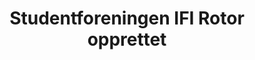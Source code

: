 ---
title: Studentforeningen IFI Rotor opprettet
tags: ifi-rotor
year: 2014
sources:
  - http://www.mn.uio.no/ifi/livet-rundt-studiene/organisasjoner/ifi-rotor.html IFI Rotor - Institutt for informatikk
view: none
---